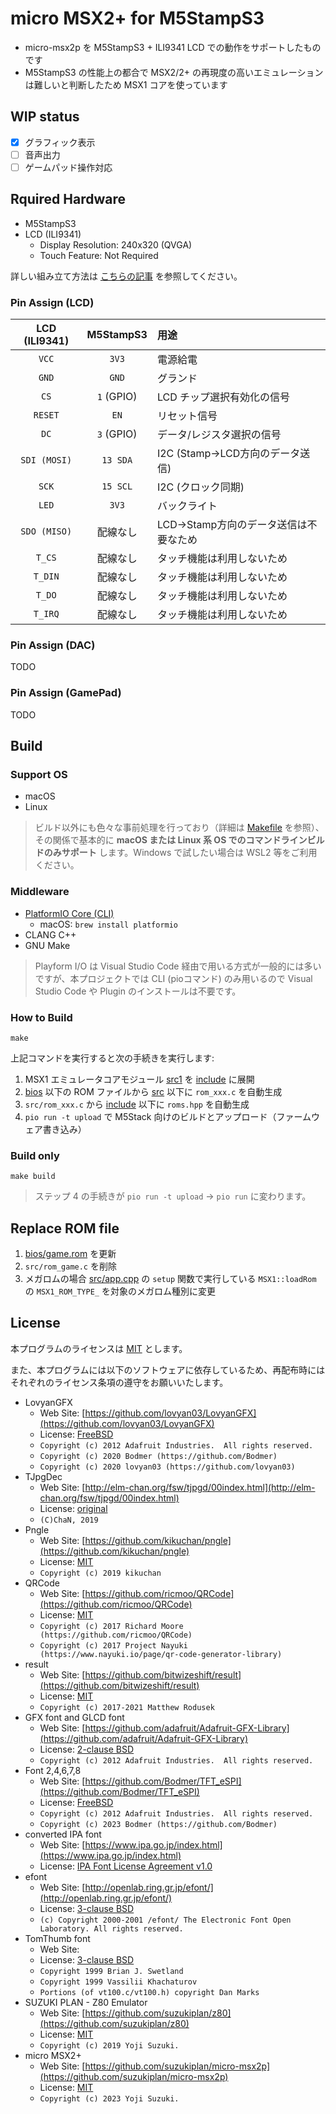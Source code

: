 # micro MSX2+ for M5StampS3 <WIP>

- micro-msx2p を M5StampS3 + ILI9341 LCD での動作をサポートしたものです
- M5StampS3 の性能上の都合で MSX2/2+ の再現度の高いエミュレーションは難しいと判断したため MSX1 コアを使っています

## WIP status

- [x] グラフィック表示
- [ ] 音声出力
- [ ] ゲームパッド操作対応

## Rquired Hardware

- M5StampS3
- LCD (ILI9341)
  - Display Resolution: 240x320 (QVGA)
  - Touch Feature: Not Required

詳しい組み立て方法は [こちらの記事](https://qiita.com/suzukiplan/items/b5882449fdbf571b4e80) を参照してください。

### Pin Assign (LCD)

|LCD (ILI9341)|M5StampS3|用途|
|:-:|:-:|:-|
|`VCC`|`3V3`|電源給電|
|`GND`|`GND`|グランド|
|`CS`|`1` (GPIO)|LCD チップ選択有効化の信号|
|`RESET`|`EN`|リセット信号|
|`DC`|`3` (GPIO)|データ/レジスタ選択の信号|
|`SDI (MOSI)`|`13 SDA`|I2C (Stamp→LCD方向のデータ送信)|
|`SCK`|`15 SCL`|I2C (クロック同期)|
|`LED`|`3V3`|バックライト|
|`SDO (MISO)`|配線なし|LCD→Stamp方向のデータ送信は不要なため|
|`T_CS`|配線なし|タッチ機能は利用しないため|
|`T_DIN`|配線なし|タッチ機能は利用しないため|
|`T_DO`|配線なし|タッチ機能は利用しないため|
|`T_IRQ`|配線なし|タッチ機能は利用しないため|

### Pin Assign (DAC)

TODO

### Pin Assign (GamePad)

TODO

## Build

### Support OS

- macOS
- Linux

> ビルド以外にも色々な事前処理を行っており（詳細は [Makefile](Makefile) を参照）、その関係で基本的に **macOS または Linux 系 OS でのコマンドラインビルドのみサポート** します。Windows で試したい場合は WSL2 等をご利用ください。

### Middleware

- [PlatformIO Core (CLI)](https://docs.platformio.org/en/latest/core/index.html)
  - macOS: `brew install platformio`
- CLANG C++
- GNU Make

> Playform I/O は Visual Studio Code 経由で用いる方式が一般的には多いですが、本プロジェクトでは CLI (pioコマンド) のみ用いるので Visual Studio Code や Plugin のインストールは不要です。

### How to Build

```
make
```

上記コマンドを実行すると次の手続きを実行します:

1. MSX1 エミュレータコアモジュール [src1](../src1) を [include](include) に展開
2. [bios](bios) 以下の ROM ファイルから [src](src) 以下に `rom_xxx.c` を自動生成
3. `src/rom_xxx.c` から [include](include) 以下に `roms.hpp` を自動生成
4. `pio run -t upload` で M5Stack 向けのビルドとアップロード（ファームウェア書き込み）

### Build only

```
make build
```

> ステップ 4 の手続きが `pio run -t upload` → `pio run` に変わります。

## Replace ROM file

1. [bios/game.rom](bios/game.rom) を更新
2. `src/rom_game.c` を削除
3. メガロムの場合 [src/app.cpp](src/app.cpp) の `setup` 関数で実行している `MSX1::loadRom` の `MSX1_ROM_TYPE_` を対象のメガロム種別に変更

## License

本プログラムのライセンスは [MIT](LICENSE.txt) とします。

また、本プログラムには以下のソフトウェアに依存しているため、再配布時にはそれぞれのライセンス条項の遵守をお願いいたします。

- LovyanGFX
    - Web Site: [https://github.com/lovyan03/LovyanGFX](https://github.com/lovyan03/LovyanGFX)
    - License: [FreeBSD](../licenses-copy/LovyanGFX.txt)
    - `Copyright (c) 2012 Adafruit Industries.  All rights reserved.`
    - `Copyright (c) 2020 Bodmer (https://github.com/Bodmer)`
    - `Copyright (c) 2020 lovyan03 (https://github.com/lovyan03)`
- TJpgDec
    - Web Site: [http://elm-chan.org/fsw/tjpgd/00index.html](http://elm-chan.org/fsw/tjpgd/00index.html)
    - License: [original](../licenses-copy/TJpgDec.txt)
    - `(C)ChaN, 2019`
- Pngle
    - Web Site: [https://github.com/kikuchan/pngle](https://github.com/kikuchan/pngle)
    - License: [MIT](../licenses-copy/Pngle.txt)
    - `Copyright (c) 2019 kikuchan`
- QRCode
    - Web Site: [https://github.com/ricmoo/QRCode](https://github.com/ricmoo/QRCode)
    - License: [MIT](../licenses-copy/QRCode.txt)
    - `Copyright (c) 2017 Richard Moore     (https://github.com/ricmoo/QRCode)`
    - `Copyright (c) 2017 Project Nayuki    (https://www.nayuki.io/page/qr-code-generator-library)`
- result
    - Web Site: [https://github.com/bitwizeshift/result](https://github.com/bitwizeshift/result)
    - License: [MIT](../licenses-copy/result.txt)
    - `Copyright (c) 2017-2021 Matthew Rodusek`
- GFX font and GLCD font
    - Web Site: [https://github.com/adafruit/Adafruit-GFX-Library](https://github.com/adafruit/Adafruit-GFX-Library)
    - License: [2-clause BSD](../licenses-copy/Adafruit-GFX-Library.txt)
    - `Copyright (c) 2012 Adafruit Industries.  All rights reserved.`
- Font 2,4,6,7,8
    - Web Site: [https://github.com/Bodmer/TFT_eSPI](https://github.com/Bodmer/TFT_eSPI)
    - License: [FreeBSD](../licenses-copy/TFT_eSPI.txt)
    - `Copyright (c) 2012 Adafruit Industries.  All rights reserved.`
    - `Copyright (c) 2023 Bodmer (https://github.com/Bodmer)`
- converted IPA font
    - Web Site: [https://www.ipa.go.jp/index.html](https://www.ipa.go.jp/index.html)
    - License: [IPA Font License Agreement v1.0](../licenses-copy/IPA_Font_License_Agreement_v1.0.txt)
- efont
    - Web Site: [http://openlab.ring.gr.jp/efont/](http://openlab.ring.gr.jp/efont/)
    - License: [3-clause BSD](../licenses-copy/efont.txt)
    - `(c) Copyright 2000-2001 /efont/ The Electronic Font Open Laboratory. All rights reserved.`
- TomThumb font
    - Web Site:
    - License: [3-clause BSD](../licenses-copy/TomThumb.txt)
    - `Copyright 1999 Brian J. Swetland`
    - `Copyright 1999 Vassilii Khachaturov`
    - `Portions (of vt100.c/vt100.h) copyright Dan Marks`
- SUZUKI PLAN - Z80 Emulator
  - Web Site: [https://github.com/suzukiplan/z80](https://github.com/suzukiplan/z80)
  - License: [MIT](../licenses-copy/z80.txt)
  - `Copyright (c) 2019 Yoji Suzuki.`
- micro MSX2+
  - Web Site: [https://github.com/suzukiplan/micro-msx2p](https://github.com/suzukiplan/micro-msx2p)
  - License: [MIT](../LICENSE.txt)
  - `Copyright (c) 2023 Yoji Suzuki.`
